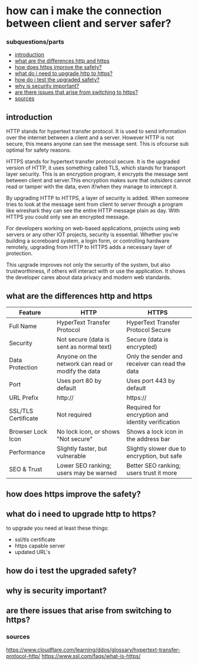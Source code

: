 # how can i make the connection between client and server safer?

### subquestions/parts
- [introduction](#introduction)
- [what are the differences http and https](#what-are-the-differences-http-and-https)
- [how does https improve the safety?](#how-does-https-improve-the-safety)
- [what do i need to upgrade http to https?](#what-do-i-need-to-upgrade-http-to-https)
- [how do i test the upgraded safety?](#how-do-i-test-the-upgraded-safety)
- [why is security important?](#why-is-security-important)
- [are there issues that arise from switching to https?](#are-there-issues-that-arise-from-switching-to-https)
- [sources](#sources)

## introduction
HTTP stands for hypertext transfer protocol. It is used to send information over the internet between a client and a server. However HTTP is not secure, this means anyone can see the message sent. This is ofcourse sub optimal for safety reasons. 

HTTPS stands for hypertext transfer protocol secure. It is the upgraded version of HTTP, it uses something called TLS, which stands for transport layer security. This is an encryption program, it encrypts the message sent between client and server.This encryption makes sure that outsiders cannot read or tamper with the data, even if/when they manage to intercept it.

By upgrading HTTP to HTTPS, a layer of security is added. When someone tries to look at the message sent from client to server through a program like wireshark they can see the entire HTTP message plain as day. With HTTPS you could only see an encrypted message.

For developers working on web-based applications, projects using web servers or any other IOT projects, security is essential. Whether you're building a scoreboard system, a login form, or controlling hardware remotely, upgrading from HTTP to HTTPS adds a necessary layer of protection.

This upgrade improves not only the security of the system, but also trustworthiness, if others will interact with or use the application. It shows the developer cares about data privacy and modern web standards.

## what are the differences http and https

| Feature             | HTTP                                             | HTTPS                                                  |
|---------------------|--------------------------------------------------|--------------------------------------------------------|
| Full Name           | HyperText Transfer Protocol                      | HyperText Transfer Protocol Secure                     |
| Security            | Not secure (data is sent as normal text)         | Secure (data is encrypted)                             |
| Data Protection     | Anyone on the network can read or modify the data| Only the sender and receiver can read the data         |
| Port                | Uses port 80 by default                          | Uses port 443 by default                               |
| URL Prefix          | http://                                          | https://                                               |
| SSL/TLS Certificate | Not required                                     | Required for encryption and identity verification      |
| Browser Lock Icon   | No lock icon, or shows "Not secure"              | Shows a lock icon in the address bar                   |
| Performance         | Slightly faster, but vulnerable                  | Slightly slower due to encryption, but safe            |
| SEO & Trust         | Lower SEO ranking; users may be warned           | Better SEO ranking; users trust it more                |

## how does https improve the safety?
## what do i need to upgrade http to https?
to upgrade you need at least these things:
- ssl/tls certificate
- https capable server
- updated URL's
## how do i test the upgraded safety?
## why is security important?
## are there issues that arise from switching to https?


### sources
https://www.cloudflare.com/learning/ddos/glossary/hypertext-transfer-protocol-http/
https://www.ssl.com/faqs/what-is-https/